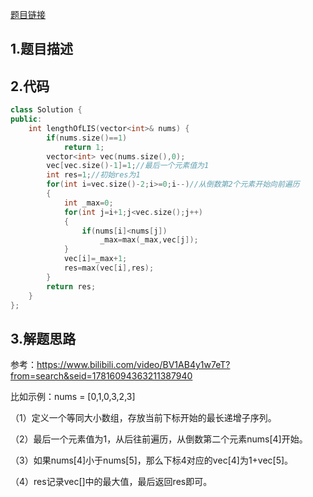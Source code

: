 [题目链接]()

## 1.题目描述



## 2.代码

```cpp
class Solution {
public:
    int lengthOfLIS(vector<int>& nums) {
        if(nums.size()==1)
            return 1;
        vector<int> vec(nums.size(),0);
        vec[vec.size()-1]=1;//最后一个元素值为1
        int res=1;//初始res为1
        for(int i=vec.size()-2;i>=0;i--)//从倒数第2个元素开始向前遍历
        {
            int _max=0;
            for(int j=i+1;j<vec.size();j++)
            {
                if(nums[i]<nums[j])
                    _max=max(_max,vec[j]);
            }
            vec[i]=_max+1;
            res=max(vec[i],res);
        }
        return res;
    }
};
```



## 3.解题思路

参考：https://www.bilibili.com/video/BV1AB4y1w7eT?from=search&seid=17816094363211387940

比如示例：nums = [0,1,0,3,2,3]

（1）定义一个等同大小数组，存放当前下标开始的最长递增子序列。

（2）最后一个元素值为1，从后往前遍历，从倒数第二个元素nums[4]开始。

（3）如果nums[4]小于nums[5]，那么下标4对应的vec[4]为1+vec[5]。

（4）res记录vec[]中的最大值，最后返回res即可。

